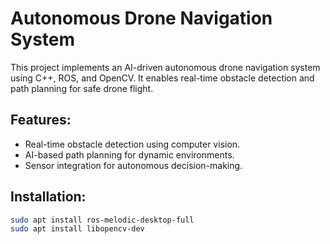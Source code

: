 # Autonomous Drone Navigation System

This project implements an AI-driven autonomous drone navigation system using C++, ROS, and OpenCV. It enables real-time obstacle detection and path planning for safe drone flight.

## Features:
- Real-time obstacle detection using computer vision.
- AI-based path planning for dynamic environments.
- Sensor integration for autonomous decision-making.

## Installation:
```bash
sudo apt install ros-melodic-desktop-full
sudo apt install libopencv-dev
